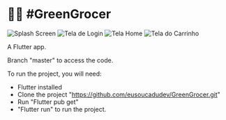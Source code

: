 # :technologist: #GreenGrocer
![Splash Screen](https://user-images.githubusercontent.com/107583961/205939622-8ff0b59a-7809-4aeb-9f02-25ff0ceee1a4.png)
![Tela de Login](https://user-images.githubusercontent.com/107583961/205953982-69d74a2a-903c-4246-ba60-5aea34beffab.png)
![Tela Home](https://user-images.githubusercontent.com/107583961/205954041-8560f393-144d-4e04-a946-ef83456df243.png)
![Tela do Carrinho](https://user-images.githubusercontent.com/107583961/205954105-78ecf09a-31d2-432a-93e9-81943a98a6cb.png)

A Flutter app.

Branch "master" to access the code.

To run the project, you will need:

  - Flutter installed 
  - Clone the project  "https://github.com/eusoucadudev/GreenGrocer.git"
  - Run "Flutter pub get" 
  - "Flutter run" to run the project.


